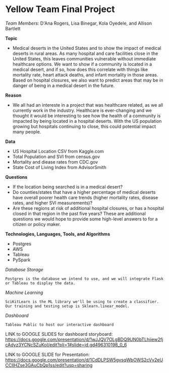 # Yellow Team Final Project
*Team Members:* D'Ana Rogers, Lisa Binegar, Kola Oyedele, and Allison Bartlett


**Topic**
- Medical deserts in the United States and to show the impact of medical deserts in rural areas. As many hospital and care facilities close in the United States, this leaves communities vulnerable without immediate healthcare options. We want to show if a community is located in a medical desert, and if so, how does this correlate with things like mortality rate, heart attack deaths, and infant mortality in those areas. Based on hospital closures, we also want to predict areas that may be in danger of being in a medical desert in the future. 
 

**Reason**
- We all had an intereste in a project that was healthcare related, as we all currently work in the industry. Healthcare is ever-changing and we thought it would be interesting to see how the health of a community is impacted by being located in a hospital deserts. With the US population growing but hospitals continuing to close, this could potential impact many people. 


**Data**
- US Hospital Location CSV from Kaggle.com
- Total Population and SVI from census.gov 
- Mortality and diease rates from CDC.gov
- State Cost of Living Index from AdvisorSmith

**Questions**
- If the location being searched is in a medical desert?  
- Do counties/states that have a higher percentage of medical deserts have overall poorer health care trends (higher mortality rates, disease rates, and higher SVI measurements)?
-  Are these regions at risk of additional hospital closures, or has a hospital closed in that region in the past five years? These are additional questions we would hope to provide some high-level answers to for a citizen or policy maker.

**Technologies, Languages, Tools, and Algorithms**
- Postgres
- AWS
- Tableau
- PySpark

 *Database Storage*

    Postgres is the database we intend to use, and we will integrate Flask or Tableau to display the data.

 *Machine Learning*

    SciKitLearn is the ML library we'll be using to create a classifier. Our training and testing setup is Sklearn.linear_model.

 *Dashboard*

    Tableau Public to host our interactive dashboard


LINK to GOOGLE SLIDES for dashboard storyboard: 
https://docs.google.com/presentation/d/1wJJQV7OLgBDQ9UN0bTLhiiew2fjcAdyz3YCNcSZuKoI/edit?pli=1#slide=id.gd496310198_0_6

LINK to GOOGLE SLIDE for Presentation:
https://docs.google.com/presentation/d/1CdDLPSW5gvsqWbOWS2cVy2eUCCllHZse3GAuCbQp1ss/edit?usp=sharing
